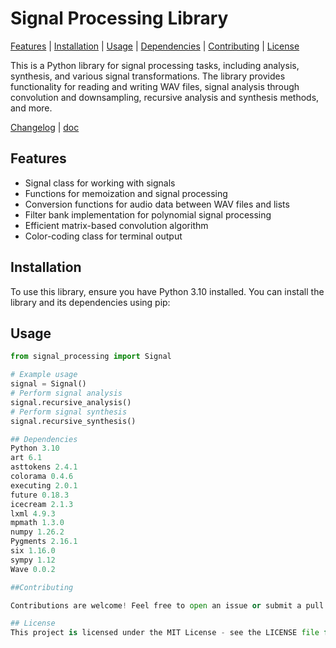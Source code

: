 # Signal Processing Library

[Features](#Features) | [Installation](#Installation) | [Usage](#Usage) | [Dependencies](#Dependencies) | [Contributing](#Contributing) | [License](#License)

This is a Python library for signal processing tasks, including analysis, synthesis, and various signal transformations. The library provides functionality for reading and writing WAV files, signal analysis through convolution and downsampling, recursive analysis and synthesis methods, and more.

[Changelog](https://github.com/VIA-s-acc/SignalProc/blob/main/CHANGELOG.md) | 
[doc](https://viag.pythonanywhere.com/article/65)

## Features

- Signal class for working with signals
- Functions for memoization and signal processing
- Conversion functions for audio data between WAV files and lists
- Filter bank implementation for polynomial signal processing
- Efficient matrix-based convolution algorithm
- Color-coding class for terminal output

## Installation

To use this library, ensure you have Python 3.10 installed. You can install the library and its dependencies using pip:

## Usage

```python
from signal_processing import Signal

# Example usage
signal = Signal()
# Perform signal analysis
signal.recursive_analysis()
# Perform signal synthesis
signal.recursive_synthesis()

## Dependencies
Python 3.10
art 6.1
asttokens 2.4.1
colorama 0.4.6
executing 2.0.1
future 0.18.3
icecream 2.1.3
lxml 4.9.3
mpmath 1.3.0
numpy 1.26.2
Pygments 2.16.1
six 1.16.0
sympy 1.12
Wave 0.0.2

##Contributing

Contributions are welcome! Feel free to open an issue or submit a pull request.

## License
This project is licensed under the MIT License - see the LICENSE file for details.
